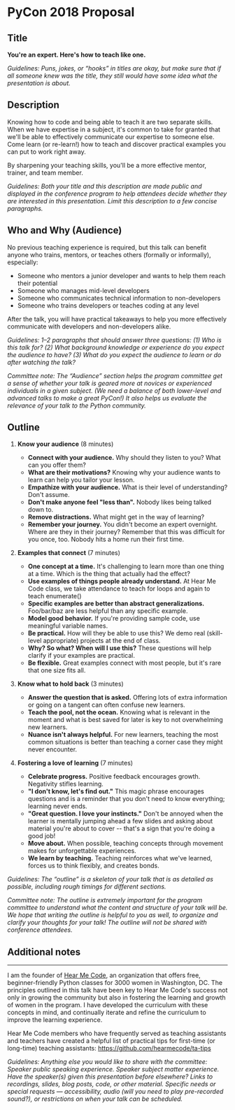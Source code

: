 # PyCon 2018 Proposal

## Title
**You're an expert. Here's how to teach like one.**

_Guidelines: Puns, jokes, or “hooks” in titles are okay, but make sure that if all someone knew was the title, they still would have some idea what the presentation is about._

## Description
Knowing how to code and being able to teach it are two separate skills. When we have expertise in a subject, it's common to take for granted that we'll be able to effectively communicate our expertise to someone else. Come learn (or re-learn!) how to teach and discover practical examples you can put to work right away.

By sharpening your teaching skills, you'll be a more effective mentor, trainer, and team member.

_Guidelines: Both your title and this description are made public and displayed in the conference program to help attendees decide whether they are interested in this presentation. Limit this description to a few concise paragraphs._

## Who and Why (Audience)
No previous teaching experience is required, but this talk can benefit anyone who trains, mentors, or teaches others (formally or informally), especially: 
* Someone who mentors a junior developer and wants to help them reach their potential
* Someone who manages mid-level developers
* Someone who communicates technical information to non-developers
* Someone who trains developers or teaches coding at any level

After the talk, you will have practical takeaways to help you more effectively communicate with developers and non-developers alike.

_Guidelines: 1–2 paragraphs that should answer three questions: (1) Who is this talk for? (2) What background knowledge or experience do you expect the audience to have? (3) What do you expect the audience to learn or do after watching the talk?_

_Committee note: The “Audience” section helps the program committee get a sense of whether your talk is geared more at novices or experienced individuals in a given subject. (We need a balance of both lower-level and advanced talks to make a great PyCon!) It also helps us evaluate the relevance of your talk to the Python community._

## Outline
1. **Know your audience** (8 minutes)
    * **Connect with your audience.** Why should they listen to you? What can you offer them?
    * **What are their motivations?** Knowing why your audience wants to learn can help you tailor your lesson.
    * **Empathize with your audience.** What is their level of understanding? Don't assume.
    * **Don't make anyone feel "less than".** Nobody likes being talked down to.
    * **Remove distractions.** What might get in the way of learning?
    * **Remember your journey.** You didn't become an expert overnight. Where are they in their journey? Remember that this was difficult for you once, too. Nobody hits a home run their first time.

2. **Examples that connect** (7 minutes)
    * **One concept at a time.** It's challenging to learn more than one thing at a time. Which is the thing that actually had the effect?
    * **Use examples of things people already understand.** At Hear Me Code class, we take attendance to teach for loops and again to teach enumerate()
    * **Specific examples are better than abstract generalizations.** Foo/bar/baz are less helpful than any specific example.
    * **Model good behavior.**  If you're providing sample code, use meaningful variable names.
    * **Be practical.** How will they be able to use this? We demo real (skill-level appropriate) projects at the end of class.
    * **Why? So what? When will I use this?** These questions will help clarify if your examples are practical.
    * **Be flexible.** Great examples connect with most people, but it's rare that one size fits all.

3. **Know what to hold back** (3 minutes)
    * **Answer the question that is asked.** Offering lots of extra information or going on a tangent can often confuse new learners.
    * **Teach the pool, not the ocean.** Knowing what is relevant in the moment and what is best saved for later is key to not overwhelming new learners.
    * **Nuance isn't always helpful.** For new learners, teaching the most common situations is better than teaching a corner case they might never encounter.

4. **Fostering a love of learning** (7 minutes)
    * **Celebrate progress.** Positive feedback encourages growth. Negativity stifles learning.
    * **"I don't know, let's find out."** This magic phrase encourages questions and is a reminder that you don't need to know everything; learning never ends.
    * **"Great question. I love your instincts."** Don't be annoyed when the learner is mentally jumping ahead a few slides and asking about material you're about to cover -- that's a sign that you're doing a good job!
    * **Move about.** When possible, teaching concepts through movement makes for unforgettable experiences.
    * **We learn by teaching.** Teaching reinforces what we've learned, forces us to think flexibly, and creates bonds.

_Guidelines: The “outline” is a skeleton of your talk that is as detailed as possible, including rough timings for different sections._

_Committee note: The outline is extremely important for the program committee to understand what the content and structure of your talk will be. We hope that writing the outline is helpful to you as well, to organize and clarify your thoughts for your talk! The outline will not be shared with conference attendees._

## Additional notes
-----
I am the founder of [Hear Me Code](https://hearmecode.com/), an organization that offers free, beginner-friendly Python classes for 3000 women in Washington, DC. The principles outlined in this talk have been key to Hear Me Code's success not only in growing the community but also in fostering the learning and growth of women in the program. I have developed the curriculum with these concepts in mind, and continually iterate and refine the curriculum to improve the learning experience.

Hear Me Code members who have frequently served as teaching assistants and teachers have created a helpful list of practical tips for first-time (or long-time) teaching assistants: https://github.com/hearmecode/ta-tips

_Guidelines: Anything else you would like to share with the committee:
Speaker public speaking experience.
Speaker subject matter experience.
Have the speaker(s) given this presentation before elsewhere?
Links to recordings, slides, blog posts, code, or other material. 
Specific needs or special requests — accessibility, audio (will you need to play pre-recorded sound?), or restrictions on when your talk can be scheduled._
